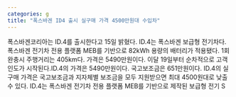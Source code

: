 ```yaml
---
categories: g
title: "폭스바겐 ID4 출시 실구매 가격 4500만원대 수입차"
---
```

폭스바겐코리아는 ID.4를 출시한다고 15일 밝혔다. ID.4는 폭스바겐 보급형 전기차다. 폭스바겐 전기차 전용 플랫폼 MEB를 기반으로 82kWh 용량의 배터리가 적용됐다. 1회 완충시 주행거리는 405km다. 가격은 5490만원이다. 이달 19일부터 순차적으로 고객 인도가 시작된다.ID.4의 가격은 5490만원이다. 국고보조금은 651만원이다. ID.4의 실구매 가격은 국고보조금과 지자체별 보조금을 모두 지원받으면 최대 4500원대로 낮출 수 있다. ID.4는 폭스바겐 전기차 전용 플랫폼 MEB를 기반으로 제작된 보급형 전기 S